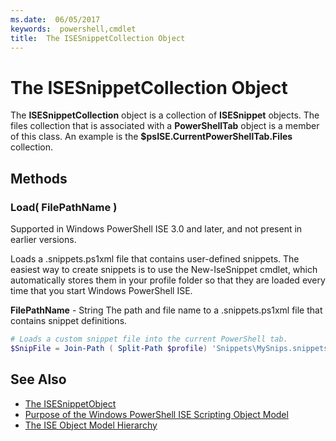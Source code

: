 ```yaml
---
ms.date:  06/05/2017
keywords:  powershell,cmdlet
title:  The ISESnippetCollection Object
---
```

# The ISESnippetCollection Object

The **ISESnippetCollection** object is a collection of **ISESnippet** objects. The files collection that is associated with a **PowerShellTab** object is a member of this class. An example is the **$psISE.CurrentPowerShellTab.Files** collection.

## Methods

### Load\( FilePathName \)

Supported in Windows PowerShell ISE 3.0 and later, and not present in earlier versions.

Loads a .snippets.ps1xml file that contains user-defined snippets. The easiest way to create snippets is to use the New-IseSnippet cmdlet, which automatically stores them in your profile folder so that they are loaded every time that you start Windows PowerShell ISE.

**FilePathName** - String
The path and file name to a .snippets.ps1xml file that contains snippet definitions.

```powershell
# Loads a custom snippet file into the current PowerShell tab.
$SnipFile = Join-Path ( Split-Path $profile) 'Snippets\MySnips.snippets.ps1xml' $psISE.CurrentPowerShellTab.Snippets.Add($SnipPath)
```

## See Also

- [The ISESnippetObject](The-ISESnippetObject.md)
- [Purpose of the Windows PowerShell ISE Scripting Object Model](Purpose-of-the-Windows-PowerShell-ISE-Scripting-Object-Model.md)
- [The ISE Object Model Hierarchy](The-ISE-Object-Model-Hierarchy.md)
